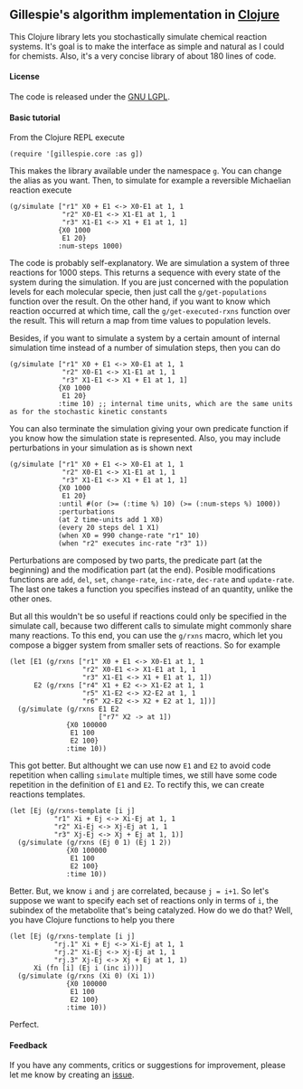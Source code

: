 ## Gillespie's algorithm implementation in <a href="http://clojure.org">Clojure</a>

This Clojure library lets you stochastically simulate chemical reaction systems.
It's goal is to make the interface as simple and natural as I could for chemists.
Also, it's a very concise library of about 180 lines of code.

#### License

The code is released under the <a href="http://www.gnu.org/licenses/lgpl.html">GNU LGPL</a>.

#### Basic tutorial

From the Clojure REPL execute

    (require '[gillespie.core :as g])

This makes the library available under the namespace `g`. You can change the alias as you want.
Then, to simulate for example a reversible Michaelian reaction execute

    (g/simulate ["r1" X0 + E1 <-> X0-E1 at 1, 1
                 "r2" X0-E1 <-> X1-E1 at 1, 1
                 "r3" X1-E1 <-> X1 + E1 at 1, 1]
                {X0 1000
                 E1 20}
                :num-steps 1000)

The code is probably self-explanatory. We are simulation a system of three reactions for 1000 steps.
This returns a sequence with every state of the system during the simulation.
If you are just concerned with the population levels for each molecular specie,
then just call the `g/get-populations` function over the result.
On the other hand, if you want to know which reaction occurred at which time,
call the `g/get-executed-rxns` function over the result.
This will return a map from time values to population levels.

Besides, if you want to simulate a system by a certain amount of internal simulation time instead
of a number of simulation steps, then you can do

    (g/simulate ["r1" X0 + E1 <-> X0-E1 at 1, 1
                 "r2" X0-E1 <-> X1-E1 at 1, 1
                 "r3" X1-E1 <-> X1 + E1 at 1, 1]
                {X0 1000
                 E1 20}
                :time 10) ;; internal time units, which are the same units as for the stochastic kinetic constants

You can also terminate the simulation giving your own predicate function if you know how the simulation
state is represented.
Also, you may include perturbations in your simulation as is shown next

    (g/simulate ["r1" X0 + E1 <-> X0-E1 at 1, 1
                 "r2" X0-E1 <-> X1-E1 at 1, 1
                 "r3" X1-E1 <-> X1 + E1 at 1, 1]
                {X0 1000
                 E1 20}
                :until #(or (>= (:time %) 10) (>= (:num-steps %) 1000))
                :perturbations
                (at 2 time-units add 1 X0)
                (every 20 steps del 1 X1)
                (when X0 = 990 change-rate "r1" 10)
                (when "r2" executes inc-rate "r3" 1))

Perturbations are composed by two parts, the predicate part (at the beginning)
and the modification part (at the end).
Posible modifications functions are `add`, `del`, `set`,
`change-rate`, `inc-rate`, `dec-rate` and `update-rate`.
The last one takes a function you specifies instead of an quantity, unlike the other ones.

But all this wouldn't be so useful if reactions could only be specified in the simulate call,
because two different calls to simulate might commonly share many reactions.
To this end, you can use the `g/rxns` macro, which let you compose a bigger system from smaller sets
of reactions.
So for example

    (let [E1 (g/rxns ["r1" X0 + E1 <-> X0-E1 at 1, 1
                      "r2" X0-E1 <-> X1-E1 at 1, 1
                      "r3" X1-E1 <-> X1 + E1 at 1, 1])
          E2 (g/rxns ["r4" X1 + E2 <-> X1-E2 at 1, 1
                      "r5" X1-E2 <-> X2-E2 at 1, 1
                      "r6" X2-E2 <-> X2 + E2 at 1, 1])]
      (g/simulate (g/rxns E1 E2
                          ["r7" X2 -> at 1])
                  {X0 100000
                   E1 100
                   E2 100}
                  :time 10))

This got better.
But althought we can use now `E1` and `E2` to avoid code repetition when calling `simulate` multiple times,
we still have some code repetition in the definition of `E1` and `E2`.
To rectify this, we can create reactions templates.

    (let [Ej (g/rxns-template [i j]
               "r1" Xi + Ej <-> Xi-Ej at 1, 1
               "r2" Xi-Ej <-> Xj-Ej at 1, 1
               "r3" Xj-Ej <-> Xj + Ej at 1, 1)]
      (g/simulate (g/rxns (Ej 0 1) (Ej 1 2))
                  {X0 100000
                   E1 100
                   E2 100}
                  :time 10))

Better.
But, we know `i` and `j` are correlated, because `j = i+1`.
So let's suppose we want to specify each set of reactions only in terms of `i`,
the subindex of the metabolite that's being catalyzed.
How do we do that?
Well, you have Clojure functions to help you there

    (let [Ej (g/rxns-template [i j]
               "rj.1" Xi + Ej <-> Xi-Ej at 1, 1
               "rj.2" Xi-Ej <-> Xj-Ej at 1, 1
               "rj.3" Xj-Ej <-> Xj + Ej at 1, 1)
          Xi (fn [i] (Ej i (inc i)))]
      (g/simulate (g/rxns (Xi 0) (Xi 1))
                  {X0 100000
                   E1 100
                   E2 100}
                  :time 10))

Perfect.

#### Feedback

If you have any comments, critics or suggestions for improvement,
please let me know by creating an <a href="https://github.com/rhz/gillespie/issues/">issue</a>.

